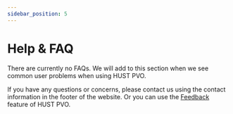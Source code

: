 ```yaml
---
sidebar_position: 5
---
```


# Help & FAQ

There are currently no FAQs. We will add to this section when we see common user problems when using HUST PVO.

If you have any questions or concerns, please contact us using the contact information in the footer of the website. Or you can use the [Feedback](/docs/guides/account/feedback) feature of HUST PVO.